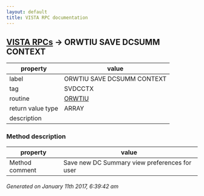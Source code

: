 ```yaml
---
layout: default
title: VISTA RPC documentation
---
```




## [VISTA RPCs](TableOfContent.md) &#8594; ORWTIU SAVE DCSUMM CONTEXT 

 property | value 
--- | --- 
 label | ORWTIU SAVE DCSUMM CONTEXT
 tag | SVDCCTX
 routine | [ORWTIU](http://code.osehra.org/dox/Routine_ORWTIU_source.html)
 return value type | ARRAY
 description | 


### Method description

 property | value 
--- | --- 
 Method comment | Save new DC Summary view preferences for user




 ###### Generated on January 11th 2017, 6:39:42 am